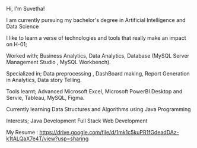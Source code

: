  Hi, I'm Suvetha!

I am currently pursuing my bachelor's degree in Artificial Intelligence and Data Science 

I like to learn a verse of technologies and tools that really make an impact on H-01;

Worked with;
 Business Analytics,
 Data Analytics,
 Database (MySQL Server Management Studio , MySQL Workbench).
 
Specialized in;
 Data preprocessing ,
 DashBoard making,
 Report Generation in Analytics,
 Data story Telling.

Tools learnt;
 Advanced Microsoft Excel,
 Microsoft PowerBI Desktop and Servie,
 Tableau,
 MySQL,
 Figma.

Currently learning Data Structures and Algorithms using Java Programming

Interests;
 Java Development
 Full Stack Web Development 
 

My Resume : https://drive.google.com/file/d/1mk1c5kuPR1fGdeadDAz-k1tALQaX7e4T/view?usp=sharing

<!--
**suvethaaa/suvethaaa** is a ✨ _special_ ✨ repository because its `README.md` (this file) appears on your GitHub profile.

Here are some ideas to get you started:

- 🔭 I’m currently working on ...
- 🌱 I’m currently learning ...
- 👯 I’m looking to collaborate on ...
- 🤔 I’m looking for help with ...
- 💬 Ask me about ...
- 📫 How to reach me: ...
- 😄 Pronouns: ...
- ⚡ Fun fact: ...
-->
